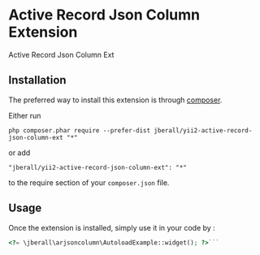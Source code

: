 Active Record Json Column Extension
===================================
Active Record Json Column Ext

Installation
------------

The preferred way to install this extension is through [composer](http://getcomposer.org/download/).

Either run

```
php composer.phar require --prefer-dist jberall/yii2-active-record-json-column-ext "*"
```

or add

```
"jberall/yii2-active-record-json-column-ext": "*"
```

to the require section of your `composer.json` file.


Usage
-----

Once the extension is installed, simply use it in your code by  :

```php
<?= \jberall\arjsoncolumn\AutoloadExample::widget(); ?>```